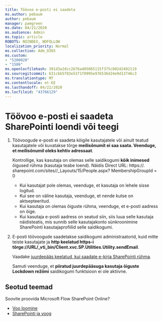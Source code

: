 ```yaml
---
title: Töövoo e-posti ei saadeta
ms.author: pebaum
author: pebaum
manager: pamgreen
ms.date: 04/21/2020
ms.audience: Admin
ms.topic: article
ROBOTS: NOINDEX, NOFOLLOW
localization_priority: Normal
ms.collection: Adm_O365
ms.custom:
- "5200020"
- "1586"
ms.openlocfilehash: 391d3a2dcc2676a405065115f375c802d2492119
ms.sourcegitcommit: 631cbb5f03e5371f0995e976536d24e9d13746c3
ms.translationtype: MT
ms.contentlocale: et-EE
ms.lasthandoff: 04/22/2020
ms.locfileid: "43766129"
---
```

# <a name="workflow-email-is-not-being-sent-for-a-sharepoint-list-or-library"></a>Töövoo e-posti ei saadeta SharePointi loendi või teegi

1. Töövoogude e-posti ei saadeta kõigile kasutajatele või ainult teatud kasutajatele või kuvatakse tõrge **meilisõnumit ei saa saata. Veenduge, et meilisõnumil oleks kehtiv adressaat**.

    Kontrollige, kas kasutaja on olemas selle saidikogumi **kõik inimesed** õigused rühma (kasutaja teabe loend).  Näidis Direct URL: https://<tenant>. sharepoint.com/sites/<sitename>/_Layouts/15/People.aspx? MembershipGroupId = 0

    - Kui kasutajat pole olemas, veenduge, et kasutaja on lehele sisse logitud. 
    - Kui see on väline kasutaja, veenduge, et nende kutse on aktsepteeritud.
    - Kui kasutaja on olemas õiguste rühma, veenduge, et e-posti aadress on õige.
    - Kui kasutaja e-posti aadress on seatud siin, siis luua selle kasutaja näidisteatis, mis sunnib selle kasutajakonto sünkroonimine SharePointi kasutajaprofiilid selle saidikogumi.
 
2. E-posti töövoogude saadetakse saidikogumi administraatorid, kuid mitte teiste kasutajate ja **http keelatud <span>https</span>-i tõrge://URL/_vti_bin/Client.xvc.SP.Utilities.Utility.sendEmail**.
 

    Vaadake [juurdepääs keelatud, kui saadate e-kirja SharePointi rühma](https://docs.microsoft.com/sharepoint/support/sharing-and-permissions/access-denied-when-send-an-email-to-groups).

    Samuti veenduge, et **piiratud juurdepääsuga kasutaja õiguste Lockdown režiimi** saidikogumi funktsioon ei ole aktiivne.


## <a name="related-topics"></a>Seotud teemad
Soovite proovida Microsoft Flow SharePoint Online?
- [Voo loomine](https://support.office.com/article/Create-a-flow-for-a-list-or-library-in-SharePoint-Online-or-OneDrive-for-Business-a9c3e03b-0654-46af-a254-20252e580d01) 
- [SharePointi ja voog](https://flow.microsoft.com/blog/sharepoint-and-flow/) 


